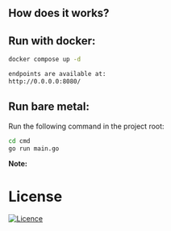 ## How does it works?

## Run with docker:

```bash
docker compose up -d
```

```bash
endpoints are available at:
http://0.0.0.0:8080/
```
## Run bare metal:
Run the following command in the project root:
```bash
cd cmd
go run main.go
```


**Note:**
# License
[![Licence](https://img.shields.io/github/license/Ileriayo/markdown-badges?style=for-the-badge)](./LICENSE)
